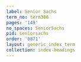```yaml
---
label: Senior Sachs
term_no: term306
pages: '149'
no_spaces: SeniorSachs
pid: seniorsachs
order: '0871'
layout: generic_index_term
collection: index-headings
---
```

